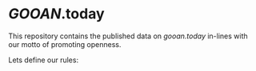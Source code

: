 # _GOOAN_\.today

This repository contains the published data on _gooan.today_ in-lines with our motto of promoting openness.

Lets define our rules:
